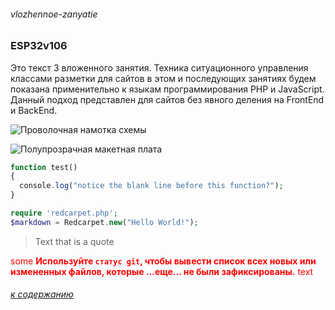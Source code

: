 ###### vlozhennoe-zanyatie
### ESP32v106

Это текст 3 вложенного занятия. Техника ситуационного управления классами разметки для сайтов в этом и последующих занятиях будем показана применительно к языкам программирования PHP и JavaScript. Данный подход представлен для сайтов без явного деления на FrontEnd и BackEnd.

![Проволочная намотка схемы](provolochnaya-namotka-shemy.jpg)

![Полупрозрачная макетная плата](fil/poluprozrachnaya-maketnaya-plata.jpeg)

```php
function test() 
{
  console.log("notice the blank line before this function?");
}
```

```php
require 'redcarpet.php';
$markdown = Redcarpet.new("Hello World!");
```

> Text that is a quote


<span style="color:red">some **Используйте `статус git`, чтобы вывести список всех новых или измененных файлов, которые ...еще... не были зафиксированы.** text</span>


###### [к содержанию](../README.md)

